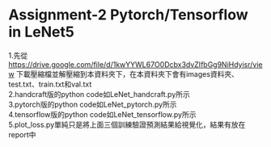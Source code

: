 # Assignment-2 Pytorch/Tensorflow in LeNet5
1.先從 https://drive.google.com/file/d/1kwYYWL67O0Dcbx3dvZIfbGg9NiHdyisr/view 下載壓縮檔並解壓縮到本資料夾下，在本資料夾下會有images資料夾、test.txt、train.txt和val.txt \
2.handcraft版的python code如LeNet_handcraft.py所示 \
3.pytorch版的python code如LeNet_pytorch.py所示 \
4.tensorflow版的python code如LeNet_tensorflow.py所示 \
5.plot_loss.py單純只是將上面三個訓練驗證預測結果給視覺化，結果有放在report中
